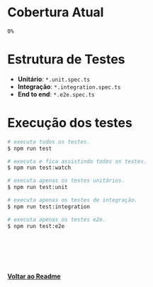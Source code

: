 # Cobertura Atual
  `0%`

# Estrutura de Testes

- **Unitário**: `*.unit.spec.ts`
- **Integração**: `*.integration.spec.ts`
- **End to end**: `*.e2e.spec.ts`

# Execução dos testes

```bash
# executa todos os testes.
$ npm run test

# executa e fica assistindo todos os testes.
$ npm run test:watch

# executa apenas os testes unitários.
$ npm run test:unit

# executa apenas os testes de integração.
$ npm run test:integration

# executa apenas os testes e2e.
$ npm run test:e2e
```

</br>
</br>
</br>
</br>

**[Voltar ao Readme](../README.md)**